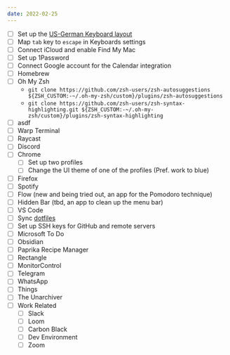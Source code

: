 ```yaml
---
date: 2022-02-25
---
```

- [ ] Set up the [US-German Keyboard layout](https://github.com/patrick-zippenfenig/us-with-german-umlauts#:~:text=Mac%20U.S.%20keyboard%20layout%20with%20German%20Umlauts,-This%20layout%20is&text=The%20layout%20is%20a%20modified,option%20%2B%20u%20%3D%3E%20%C3%BC)
- [ ] Map `tab` key to `escape` in Keyboards settings
- [ ] Connect iCloud and enable Find My Mac
- [ ] Set up 1Password 
- [ ] Connect Google account for the Calendar integration
- [ ] Homebrew
- [ ] Oh My Zsh
	-  `git clone https://github.com/zsh-users/zsh-autosuggestions ${ZSH_CUSTOM:-~/.oh-my-zsh/custom}/plugins/zsh-autosuggestions`
	- `git clone https://github.com/zsh-users/zsh-syntax-highlighting.git ${ZSH_CUSTOM:-~/.oh-my-zsh/custom}/plugins/zsh-syntax-highlighting`
- [ ] asdf
- [ ] Warp Terminal
- [ ] Raycast
- [ ] Discord
- [ ] Chrome
	- [ ] Set up two profiles
	- [ ] Change the UI theme of one of the profiles (Pref. work to blue) 
- [ ] Firefox
- [ ] Spotify
- [ ] Flow (new and being tried out, an app for the Pomodoro technique)
- [ ] Hidden Bar (tbd, an app to clean up the menu bar)
- [ ] VS Code
- [ ] Sync [dotfiles](https://github.com/philipp-spiess/dotfiles)
- [ ] Set up SSH keys for GitHub and remote servers
- [ ] Microsoft To Do
- [ ] Obsidian
- [ ] Paprika Recipe Manager
- [ ] Rectangle
- [ ] MonitorControl
- [ ] Telegram 
- [ ] WhatsApp
- [ ] Things
- [ ] The Unarchiver
- [ ] Work Related
	- [ ] Slack
	- [ ] Loom
	- [ ] Carbon Black
	- [ ] Dev Environment
	- [ ] Zoom